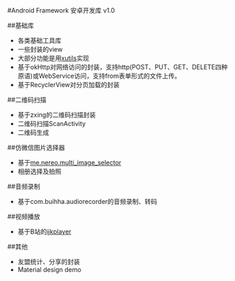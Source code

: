 #Android Framework 安卓开发库
v1.0

##基础库
- 各类基础工具库
- 一些封装的view
- 大部分功能是用[xutils](https://github.com/wyouflf/xUtils3)实现
- 基于okHttp对网络访问的封装，支持http(POST、PUT、GET、DELETE四种原语)或WebService访问，支持from表单形式的文件上传。
- 基于RecyclerView对分页加载的封装

##二维码扫描
- 基于zxing的二维码扫描封装
- 二维码扫描ScanActivity
- 二维码生成

##仿微信图片选择器
- 基于[me.nereo.multi_image_selector](https://github.com/lovetuzitong/MultiImageSelector)
- 相册选择及拍照

##音频录制
- 基于com.buihha.audiorecorder的音频录制、转码

##视频播放
- 基于B站的[ijkplayer](https://github.com/Bilibili/ijkplayer)

##其他
- 友盟统计、分享的封装
- Material design demo


